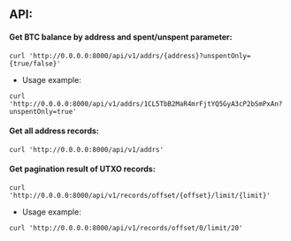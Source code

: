 ## API:
#### Get BTC balance by address and spent/unspent parameter:
```
curl 'http://0.0.0.0:8000/api/v1/addrs/{address}?unspentOnly={true/false}'
```
* Usage example:
```
curl 'http://0.0.0.0:8000/api/v1/addrs/1CL5TbB2MaR4mrFjtYQ5GyA3cP2bSmPxAn?unspentOnly=true'
```

#### Get all address records:
```
curl 'http://0.0.0.0:8000/api/v1/addrs'
```

#### Get pagination result of UTXO records:
```
curl 'http://0.0.0.0:8000/api/v1/records/offset/{offset}/limit/{limit}'
```
* Usage example:
```
curl 'http://0.0.0.0:8000/api/v1/records/offset/0/limit/20'
```
